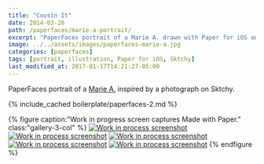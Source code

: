 ```yaml
---
title: "Cousin It"
date: 2014-03-26
path: /paperfaces/marie-a-portrait/
excerpt: "PaperFaces portrait of a Marie A. drawn with Paper for iOS on an iPad."
image: ../../assets/images/paperfaces-marie-a.jpg
categories: [paperfaces]
tags: [portrait, illustration, Paper for iOS, Sktchy]
last_modified_at: 2017-01-17T14:21:27-05:00
---
```


PaperFaces portrait of a [Marie A.](https://sktchy.com/7uxxdC) inspired by a photograph on Sktchy.

{% include_cached boilerplate/paperfaces-2.md %}

{% figure caption:"Work in progress screen captures Made with Paper." class:"gallery-3-col" %}
[![Work in process screenshot](../../assets/images/paperfaces-marie-a-process-1-600.jpg)](../../assets/images/paperfaces-marie-a-process-1-lg.jpg)
[![Work in process screenshot](../../assets/images/paperfaces-marie-a-process-2-600.jpg)](../../assets/images/paperfaces-marie-a-process-2-lg.jpg)
[![Work in process screenshot](../../assets/images/paperfaces-marie-a-process-3-600.jpg)](../../assets/images/paperfaces-marie-a-process-3-lg.jpg)
[![Work in process screenshot](../../assets/images/paperfaces-marie-a-process-4-600.jpg)](../../assets/images/paperfaces-marie-a-process-4-lg.jpg)
[![Work in process screenshot](../../assets/images/paperfaces-marie-a-process-5-600.jpg)](../../assets/images/paperfaces-marie-a-process-5-lg.jpg)
{% endfigure %}
